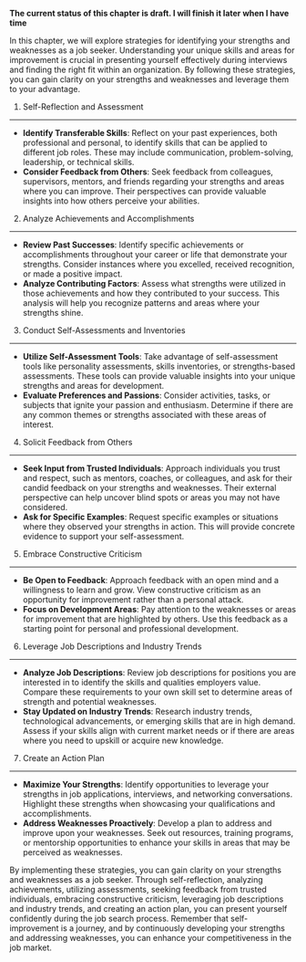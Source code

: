 **The current status of this chapter is draft. I will finish it later when I have time**

In this chapter, we will explore strategies for identifying your strengths and weaknesses as a job seeker. Understanding your unique skills and areas for improvement is crucial in presenting yourself effectively during interviews and finding the right fit within an organization. By following these strategies, you can gain clarity on your strengths and weaknesses and leverage them to your advantage.

1. Self-Reflection and Assessment
---------------------------------

* **Identify Transferable Skills**: Reflect on your past experiences, both professional and personal, to identify skills that can be applied to different job roles. These may include communication, problem-solving, leadership, or technical skills.
* **Consider Feedback from Others**: Seek feedback from colleagues, supervisors, mentors, and friends regarding your strengths and areas where you can improve. Their perspectives can provide valuable insights into how others perceive your abilities.

2. Analyze Achievements and Accomplishments
-------------------------------------------

* **Review Past Successes**: Identify specific achievements or accomplishments throughout your career or life that demonstrate your strengths. Consider instances where you excelled, received recognition, or made a positive impact.
* **Analyze Contributing Factors**: Assess what strengths were utilized in those achievements and how they contributed to your success. This analysis will help you recognize patterns and areas where your strengths shine.

3. Conduct Self-Assessments and Inventories
-------------------------------------------

* **Utilize Self-Assessment Tools**: Take advantage of self-assessment tools like personality assessments, skills inventories, or strengths-based assessments. These tools can provide valuable insights into your unique strengths and areas for development.
* **Evaluate Preferences and Passions**: Consider activities, tasks, or subjects that ignite your passion and enthusiasm. Determine if there are any common themes or strengths associated with these areas of interest.

4. Solicit Feedback from Others
-------------------------------

* **Seek Input from Trusted Individuals**: Approach individuals you trust and respect, such as mentors, coaches, or colleagues, and ask for their candid feedback on your strengths and weaknesses. Their external perspective can help uncover blind spots or areas you may not have considered.
* **Ask for Specific Examples**: Request specific examples or situations where they observed your strengths in action. This will provide concrete evidence to support your self-assessment.

5. Embrace Constructive Criticism
---------------------------------

* **Be Open to Feedback**: Approach feedback with an open mind and a willingness to learn and grow. View constructive criticism as an opportunity for improvement rather than a personal attack.
* **Focus on Development Areas**: Pay attention to the weaknesses or areas for improvement that are highlighted by others. Use this feedback as a starting point for personal and professional development.

6. Leverage Job Descriptions and Industry Trends
------------------------------------------------

* **Analyze Job Descriptions**: Review job descriptions for positions you are interested in to identify the skills and qualities employers value. Compare these requirements to your own skill set to determine areas of strength and potential weaknesses.
* **Stay Updated on Industry Trends**: Research industry trends, technological advancements, or emerging skills that are in high demand. Assess if your skills align with current market needs or if there are areas where you need to upskill or acquire new knowledge.

7. Create an Action Plan
------------------------

* **Maximize Your Strengths**: Identify opportunities to leverage your strengths in job applications, interviews, and networking conversations. Highlight these strengths when showcasing your qualifications and accomplishments.
* **Address Weaknesses Proactively**: Develop a plan to address and improve upon your weaknesses. Seek out resources, training programs, or mentorship opportunities to enhance your skills in areas that may be perceived as weaknesses.

By implementing these strategies, you can gain clarity on your strengths and weaknesses as a job seeker. Through self-reflection, analyzing achievements, utilizing assessments, seeking feedback from trusted individuals, embracing constructive criticism, leveraging job descriptions and industry trends, and creating an action plan, you can present yourself confidently during the job search process. Remember that self-improvement is a journey, and by continuously developing your strengths and addressing weaknesses, you can enhance your competitiveness in the job market.
